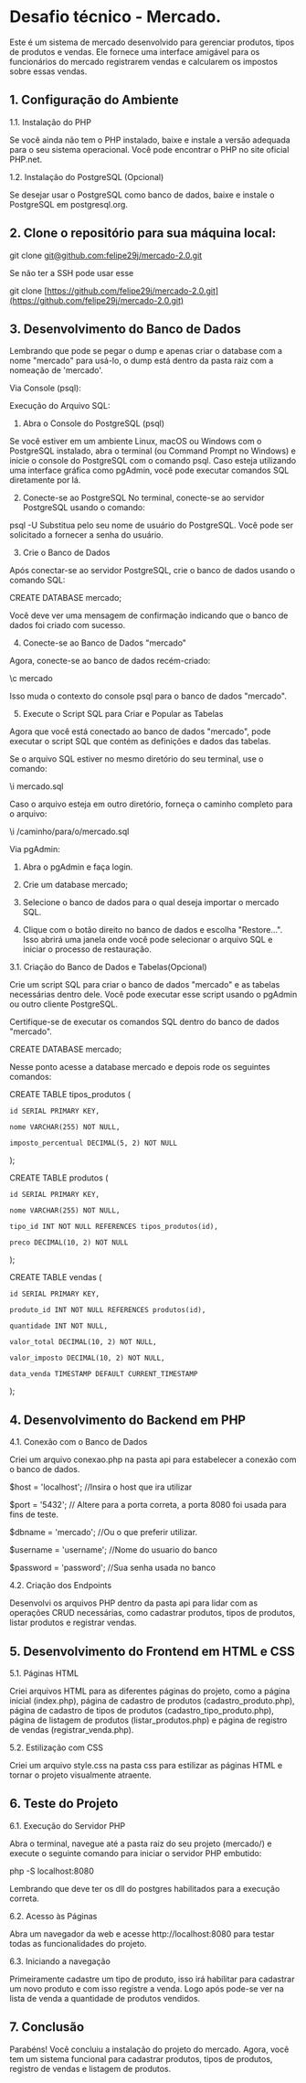 # Desafio técnico - Mercado.

Este é um sistema de mercado desenvolvido para gerenciar produtos, tipos de produtos e vendas. Ele fornece uma interface amigável para os funcionários do mercado registrarem vendas e calcularem os impostos sobre essas vendas.

## 1. Configuração do Ambiente

1.1. Instalação do PHP

Se você ainda não tem o PHP instalado, baixe e instale a versão adequada para o seu sistema operacional. Você pode encontrar o PHP no site oficial PHP.net.

1.2. Instalação do PostgreSQL (Opcional)

Se desejar usar o PostgreSQL como banco de dados, baixe e instale o PostgreSQL em postgresql.org.

## 2. Clone o repositório para sua máquina local:

git clone [git@github.com:felipe29j/mercado-2.0.git](https://github.com/felipe29j/mercado-2.0)

Se não ter a SSH pode usar esse 

git clone [https://github.com/felipe29j/mercado-2.0.git](https://github.com/felipe29j/mercado-2.0.git)

## 3. Desenvolvimento do Banco de Dados 

Lembrando que pode se pegar o dump e apenas criar o database com a nome "mercado" para usá-lo, o dump está dentro da pasta raiz com a nomeação de 'mercado'.

Via Console (psql):

Execução do Arquivo SQL:

1. Abra o Console do PostgreSQL (psql)

Se você estiver em um ambiente Linux, macOS ou Windows com o PostgreSQL instalado, abra o terminal (ou Command Prompt no Windows) e inicie o console do PostgreSQL com o comando psql. Caso esteja utilizando uma interface gráfica como pgAdmin, você pode executar comandos SQL diretamente por lá.

2. Conecte-se ao PostgreSQL
No terminal, conecte-se ao servidor PostgreSQL usando o comando:

psql -U <username>
Substitua <username> pelo seu nome de usuário do PostgreSQL. Você pode ser solicitado a fornecer a senha do usuário.

3. Crie o Banco de Dados

Após conectar-se ao servidor PostgreSQL, crie o banco de dados usando o comando SQL:

CREATE DATABASE mercado;

Você deve ver uma mensagem de confirmação indicando que o banco de dados foi criado com sucesso.

4. Conecte-se ao Banco de Dados "mercado"

Agora, conecte-se ao banco de dados recém-criado:

\c mercado

Isso muda o contexto do console psql para o banco de dados "mercado".

5. Execute o Script SQL para Criar e Popular as Tabelas

Agora que você está conectado ao banco de dados "mercado", pode executar o script SQL que contém as definições e dados das tabelas.

Se o arquivo SQL estiver no mesmo diretório do seu terminal, use o comando:

\i mercado.sql

Caso o arquivo esteja em outro diretório, forneça o caminho completo para o arquivo:

\i /caminho/para/o/mercado.sql

Via pgAdmin:

1. Abra o pgAdmin e faça login.

2. Crie um database mercado;

3. Selecione o banco de dados para o qual deseja importar o mercado SQL.

4. Clique com o botão direito no banco de dados e escolha "Restore...". Isso abrirá uma janela onde você pode selecionar o arquivo SQL e iniciar o processo de restauração.

3.1. Criação do Banco de Dados e Tabelas(Opcional)

Crie um script SQL para criar o banco de dados "mercado" e as tabelas necessárias dentro dele. Você pode executar esse script usando o pgAdmin ou outro cliente PostgreSQL. 

Certifique-se de executar os comandos SQL dentro do banco de dados "mercado".

CREATE DATABASE mercado;

Nesse ponto acesse a database mercado e depois rode os seguintes comandos:

CREATE TABLE tipos_produtos (

    id SERIAL PRIMARY KEY,

    nome VARCHAR(255) NOT NULL,

    imposto_percentual DECIMAL(5, 2) NOT NULL

);

CREATE TABLE produtos (

    id SERIAL PRIMARY KEY,

    nome VARCHAR(255) NOT NULL,

    tipo_id INT NOT NULL REFERENCES tipos_produtos(id),

    preco DECIMAL(10, 2) NOT NULL

);

CREATE TABLE vendas (

    id SERIAL PRIMARY KEY,

    produto_id INT NOT NULL REFERENCES produtos(id),

    quantidade INT NOT NULL,

    valor_total DECIMAL(10, 2) NOT NULL,

    valor_imposto DECIMAL(10, 2) NOT NULL,

    data_venda TIMESTAMP DEFAULT CURRENT_TIMESTAMP

);

## 4. Desenvolvimento do Backend em PHP

4.1. Conexão com o Banco de Dados

Criei um arquivo conexao.php na pasta api para estabelecer a conexão com o banco de dados.

$host = 'localhost'; //Insira o host que ira utilizar 

$port = '5432'; // Altere para a porta correta, a porta 8080 foi usada para fins de teste.

$dbname = 'mercado'; //Ou o que preferir utilizar.

$username = 'username'; //Nome do usuario do banco

$password = 'password'; //Sua senha usada no banco

4.2. Criação dos Endpoints

Desenvolvi os arquivos PHP dentro da pasta api para lidar com as operações CRUD necessárias, como cadastrar produtos, tipos de produtos, listar produtos e registrar vendas.

## 5. Desenvolvimento do Frontend em HTML e CSS

5.1. Páginas HTML

Criei arquivos HTML para as diferentes páginas do projeto, como a página inicial (index.php), página de cadastro de produtos (cadastro_produto.php), página de cadastro de tipos de produtos (cadastro_tipo_produto.php), página de listagem de produtos (listar_produtos.php) e página de registro de vendas (registrar_venda.php).

5.2. Estilização com CSS

Criei um arquivo style.css na pasta css para estilizar as páginas HTML e tornar o projeto visualmente atraente.

## 6. Teste do Projeto

6.1. Execução do Servidor PHP

Abra o terminal, navegue até a pasta raiz do seu projeto (mercado/) e execute o seguinte comando para iniciar o servidor PHP embutido:

php -S localhost:8080

Lembrando que deve ter os dll do postgres habilitados para a execução correta.

6.2. Acesso às Páginas

Abra um navegador da web e acesse http://localhost:8080 para testar todas as funcionalidades do projeto.

6.3. Iniciando a navegação

Primeiramente cadastre um tipo de produto, isso irá habilitar para cadastrar um novo produto e com isso registre a venda. Logo após pode-se ver na lista de venda a quantidade de produtos vendidos. 

## 7. Conclusão

Parabéns! Você concluiu a instalação do projeto do mercado. Agora, você tem um sistema funcional para cadastrar produtos, tipos de produtos, registro de vendas e listagem de produtos.
